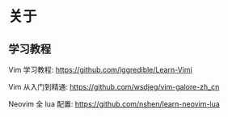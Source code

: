 # 关于

## 学习教程

Vim 学习教程: <https://github.com/iggredible/Learn-Vimi>

Vim 从入门到精通: <https://github.com/wsdjeg/vim-galore-zh_cn>

Neovim 全 lua 配置: <https://github.com/nshen/learn-neovim-lua>
